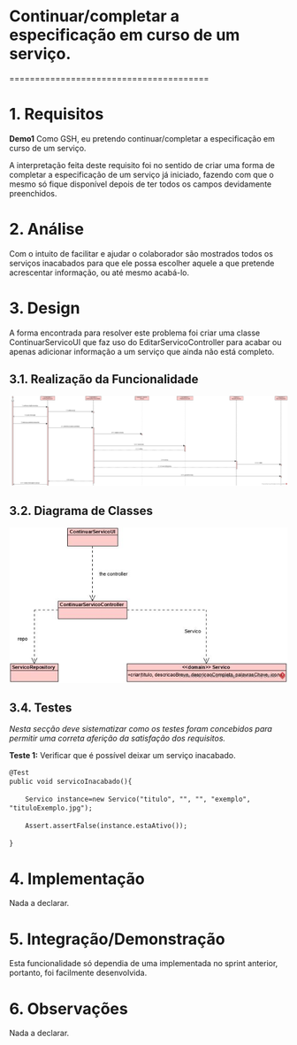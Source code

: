 # Continuar/completar a especificação em curso de um serviço.
=======================================


# 1. Requisitos

**Demo1** 
Como GSH, eu pretendo continuar/completar a especificação em curso de um serviço.

A interpretação feita deste requisito foi no sentido de criar uma forma de completar a especificação de um serviço já iniciado, fazendo com que o mesmo só fique disponível depois de ter todos os campos devidamente preenchidos.

# 2. Análise

Com o intuito de facilitar e ajudar o colaborador são mostrados todos os serviços inacabados para que ele possa escolher aquele a que pretende acrescentar informação, ou até mesmo acabá-lo.

# 3. Design

A forma encontrada para resolver este problema foi criar uma classe ContinuarServicoUI que faz uso do EditarServicoController para acabar ou apenas adicionar informação a um serviço que ainda não está completo.

## 3.1. Realização da Funcionalidade

![ContinuarServico](ContinuarServicoSD.jpg)

## 3.2. Diagrama de Classes

![ContinuarServico](ContinuarServicoCD.jpg)

## 3.4. Testes 
*Nesta secção deve sistematizar como os testes foram concebidos para permitir uma correta aferição da satisfação dos requisitos.*

**Teste 1:** Verificar que é possível deixar um serviço inacabado.

	@Test
    public void servicoInacabado(){

        Servico instance=new Servico("titulo", "", "", "exemplo", "tituloExemplo.jpg");

        Assert.assertFalse(instance.estaAtivo());

    }

# 4. Implementação

Nada a declarar.

# 5. Integração/Demonstração

Esta funcionalidade só dependia de uma implementada no sprint anterior, portanto, foi facilmente desenvolvida.

# 6. Observações

Nada a declarar.


